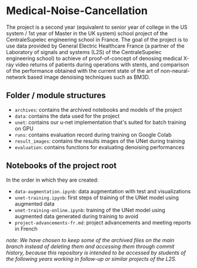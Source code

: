 # Medical-Noise-Cancellation
The project is a second year (equivalent to senior year of college in the US system / 1st year of Master in the UK 
system) school project of the CentraleSupelec engineering school in France. 
The goal of the project is to use data provided by General Electric Healthcare France (a partner of the Laboratory of 
signals and systems (L2S) of the CentraleSupelec engineering school) to achieve of proof-of-concept of denosing medical 
X-ray video returns of patients during operations with stents, and comparison of the performance obtained with the 
current state of the art of non-neural-network based image denoising techniques such as BM3D.

## Folder / module structures
- `archives`: contains the archived notebooks and models of the project
- `data`: contains the data used for the project
- `unet`: contains our u-net implementation that's suited for batch training on GPU
- `runs`: contains evaluation record during training on Google Colab
- `result_images`: contains the results images of the UNet during training
- `evaluation`: contains functions for evaluating denoising performances

## Notebooks of the project root
In the order in which they are created:
- `data-augmentation.ipynb`: data augmentation with test and visualizations
- `unet-training.ipynb`: first steps of training of the UNet model using augmented data
- `unet-training-online.ipynb`: training of the UNet model using augmented data generated during training to avoid
- `project-advancements-fr.md`: project advancements and meeting reports in French

*note: We have chosen to keep some of the archived files on the main branch instead of deleting them and accessing 
them through commit history, because this repository is intended to be accessed by students of the following years
working in follow-up or similar projects of the L2S.*
